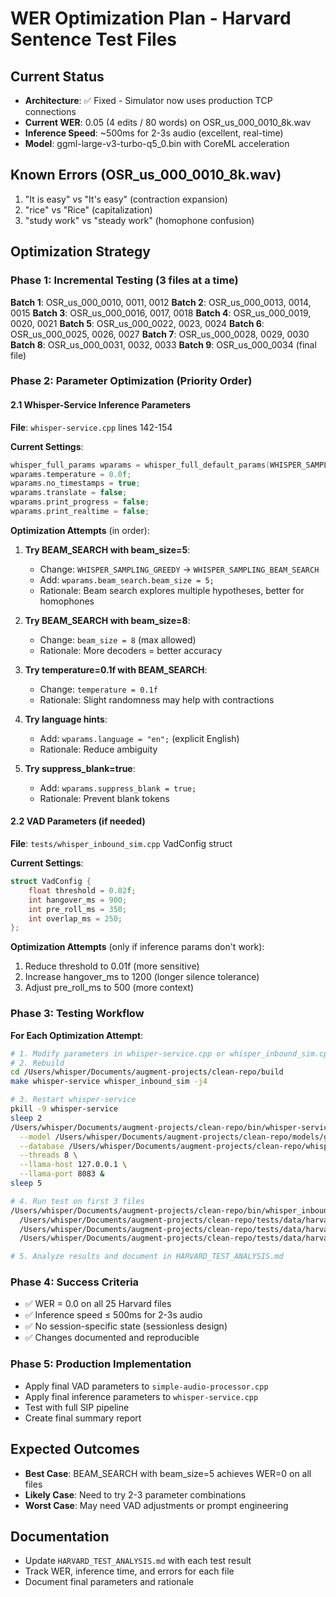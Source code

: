 # WER Optimization Plan - Harvard Sentence Test Files

## Current Status
- **Architecture**: ✅ Fixed - Simulator now uses production TCP connections
- **Current WER**: 0.05 (4 edits / 80 words) on OSR_us_000_0010_8k.wav
- **Inference Speed**: ~500ms for 2-3s audio (excellent, real-time)
- **Model**: ggml-large-v3-turbo-q5_0.bin with CoreML acceleration

## Known Errors (OSR_us_000_0010_8k.wav)
1. "It is easy" vs "It's easy" (contraction expansion)
2. "rice" vs "Rice" (capitalization)
3. "study work" vs "steady work" (homophone confusion)

## Optimization Strategy

### Phase 1: Incremental Testing (3 files at a time)
**Batch 1**: OSR_us_000_0010, 0011, 0012
**Batch 2**: OSR_us_000_0013, 0014, 0015
**Batch 3**: OSR_us_000_0016, 0017, 0018
**Batch 4**: OSR_us_000_0019, 0020, 0021
**Batch 5**: OSR_us_000_0022, 0023, 0024
**Batch 6**: OSR_us_000_0025, 0026, 0027
**Batch 7**: OSR_us_000_0028, 0029, 0030
**Batch 8**: OSR_us_000_0031, 0032, 0033
**Batch 9**: OSR_us_000_0034 (final file)

### Phase 2: Parameter Optimization (Priority Order)

#### 2.1 Whisper-Service Inference Parameters
**File**: `whisper-service.cpp` lines 142-154

**Current Settings**:
```cpp
whisper_full_params wparams = whisper_full_default_params(WHISPER_SAMPLING_GREEDY);
wparams.temperature = 0.0f;
wparams.no_timestamps = true;
wparams.translate = false;
wparams.print_progress = false;
wparams.print_realtime = false;
```

**Optimization Attempts** (in order):
1. **Try BEAM_SEARCH with beam_size=5**:
   - Change: `WHISPER_SAMPLING_GREEDY` → `WHISPER_SAMPLING_BEAM_SEARCH`
   - Add: `wparams.beam_search.beam_size = 5;`
   - Rationale: Beam search explores multiple hypotheses, better for homophones

2. **Try BEAM_SEARCH with beam_size=8**:
   - Change: `beam_size = 8` (max allowed)
   - Rationale: More decoders = better accuracy

3. **Try temperature=0.1f with BEAM_SEARCH**:
   - Change: `temperature = 0.1f`
   - Rationale: Slight randomness may help with contractions

4. **Try language hints**:
   - Add: `wparams.language = "en";` (explicit English)
   - Rationale: Reduce ambiguity

5. **Try suppress_blank=true**:
   - Add: `wparams.suppress_blank = true;`
   - Rationale: Prevent blank tokens

#### 2.2 VAD Parameters (if needed)
**File**: `tests/whisper_inbound_sim.cpp` VadConfig struct

**Current Settings**:
```cpp
struct VadConfig {
    float threshold = 0.02f;
    int hangover_ms = 900;
    int pre_roll_ms = 350;
    int overlap_ms = 250;
};
```

**Optimization Attempts** (only if inference params don't work):
1. Reduce threshold to 0.01f (more sensitive)
2. Increase hangover_ms to 1200 (longer silence tolerance)
3. Adjust pre_roll_ms to 500 (more context)

### Phase 3: Testing Workflow

**For Each Optimization Attempt**:
```bash
# 1. Modify parameters in whisper-service.cpp or whisper_inbound_sim.cpp
# 2. Rebuild
cd /Users/whisper/Documents/augment-projects/clean-repo/build
make whisper-service whisper_inbound_sim -j4

# 3. Restart whisper-service
pkill -9 whisper-service
sleep 2
/Users/whisper/Documents/augment-projects/clean-repo/bin/whisper-service \
  --model /Users/whisper/Documents/augment-projects/clean-repo/models/ggml-large-v3-turbo-q5_0.bin \
  --database /Users/whisper/Documents/augment-projects/clean-repo/whisper_talk.db \
  --threads 8 \
  --llama-host 127.0.0.1 \
  --llama-port 8083 &
sleep 5

# 4. Run test on first 3 files
/Users/whisper/Documents/augment-projects/clean-repo/bin/whisper_inbound_sim \
  /Users/whisper/Documents/augment-projects/clean-repo/tests/data/harvard/wav/OSR_us_000_0010_8k.wav \
  /Users/whisper/Documents/augment-projects/clean-repo/tests/data/harvard/wav/OSR_us_000_0011_8k.wav \
  /Users/whisper/Documents/augment-projects/clean-repo/tests/data/harvard/wav/OSR_us_000_0012_8k.wav

# 5. Analyze results and document in HARVARD_TEST_ANALYSIS.md
```

### Phase 4: Success Criteria
- ✅ WER = 0.0 on all 25 Harvard files
- ✅ Inference speed ≤ 500ms for 2-3s audio
- ✅ No session-specific state (sessionless design)
- ✅ Changes documented and reproducible

### Phase 5: Production Implementation
- Apply final VAD parameters to `simple-audio-processor.cpp`
- Apply final inference parameters to `whisper-service.cpp`
- Test with full SIP pipeline
- Create final summary report

## Expected Outcomes
- **Best Case**: BEAM_SEARCH with beam_size=5 achieves WER=0 on all files
- **Likely Case**: Need to try 2-3 parameter combinations
- **Worst Case**: May need VAD adjustments or prompt engineering

## Documentation
- Update `HARVARD_TEST_ANALYSIS.md` with each test result
- Track WER, inference time, and errors for each file
- Document final parameters and rationale

